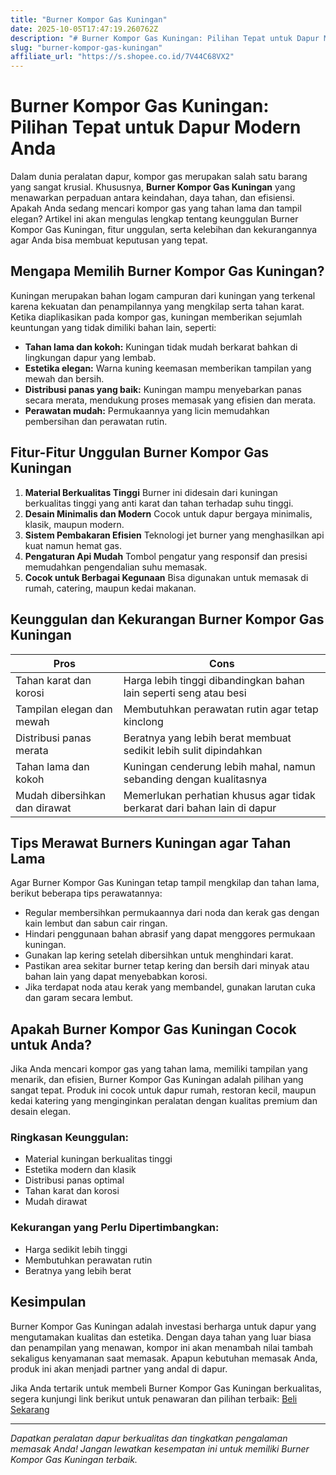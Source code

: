 ```yaml
---
title: "Burner Kompor Gas Kuningan"
date: 2025-10-05T17:47:19.260762Z
description: "# Burner Kompor Gas Kuningan: Pilihan Tepat untuk Dapur Modern Anda..."
slug: "burner-kompor-gas-kuningan"
affiliate_url: "https://s.shopee.co.id/7V44C68VX2"
---
```

# Burner Kompor Gas Kuningan: Pilihan Tepat untuk Dapur Modern Anda

Dalam dunia peralatan dapur, kompor gas merupakan salah satu barang yang sangat krusial. Khususnya, **Burner Kompor Gas Kuningan** yang menawarkan perpaduan antara keindahan, daya tahan, dan efisiensi. Apakah Anda sedang mencari kompor gas yang tahan lama dan tampil elegan? Artikel ini akan mengulas lengkap tentang keunggulan Burner Kompor Gas Kuningan, fitur unggulan, serta kelebihan dan kekurangannya agar Anda bisa membuat keputusan yang tepat.

## Mengapa Memilih Burner Kompor Gas Kuningan?

Kuningan merupakan bahan logam campuran dari kuningan yang terkenal karena kekuatan dan penampilannya yang mengkilap serta tahan karat. Ketika diaplikasikan pada kompor gas, kuningan memberikan sejumlah keuntungan yang tidak dimiliki bahan lain, seperti:

- **Tahan lama dan kokoh:** Kuningan tidak mudah berkarat bahkan di lingkungan dapur yang lembab.
- **Estetika elegan:** Warna kuning keemasan memberikan tampilan yang mewah dan bersih.
- **Distribusi panas yang baik:** Kuningan mampu menyebarkan panas secara merata, mendukung proses memasak yang efisien dan merata.
- **Perawatan mudah:** Permukaannya yang licin memudahkan pembersihan dan perawatan rutin.

## Fitur-Fitur Unggulan Burner Kompor Gas Kuningan

1. **Material Berkualitas Tinggi**
   Burner ini didesain dari kuningan berkualitas tinggi yang anti karat dan tahan terhadap suhu tinggi.
2. **Desain Minimalis dan Modern**
   Cocok untuk dapur bergaya minimalis, klasik, maupun modern.
3. **Sistem Pembakaran Efisien**
   Teknologi jet burner yang menghasilkan api kuat namun hemat gas.
4. **Pengaturan Api Mudah**
   Tombol pengatur yang responsif dan presisi memudahkan pengendalian suhu memasak.
5. **Cocok untuk Berbagai Kegunaan**
   Bisa digunakan untuk memasak di rumah, catering, maupun kedai makanan.

## Keunggulan dan Kekurangan Burner Kompor Gas Kuningan

| **Pros** | **Cons** |
| --- | --- |
| Tahan karat dan korosi | Harga lebih tinggi dibandingkan bahan lain seperti seng atau besi |  
| Tampilan elegan dan mewah | Membutuhkan perawatan rutin agar tetap kinclong |  
| Distribusi panas merata | Beratnya yang lebih berat membuat sedikit lebih sulit dipindahkan |  
| Tahan lama dan kokoh | Kuningan cenderung lebih mahal, namun sebanding dengan kualitasnya |  
| Mudah dibersihkan dan dirawat | Memerlukan perhatian khusus agar tidak berkarat dari bahan lain di dapur |  

## Tips Merawat Burners Kuningan agar Tahan Lama

Agar Burner Kompor Gas Kuningan tetap tampil mengkilap dan tahan lama, berikut beberapa tips perawatannya:

- Regular membersihkan permukaannya dari noda dan kerak gas dengan kain lembut dan sabun cair ringan.
- Hindari penggunaan bahan abrasif yang dapat menggores permukaan kuningan.
- Gunakan lap kering setelah dibersihkan untuk menghindari karat.
- Pastikan area sekitar burner tetap kering dan bersih dari minyak atau bahan lain yang dapat menyebabkan korosi.
- Jika terdapat noda atau kerak yang membandel, gunakan larutan cuka dan garam secara lembut.

## Apakah Burner Kompor Gas Kuningan Cocok untuk Anda?

Jika Anda mencari kompor gas yang tahan lama, memiliki tampilan yang menarik, dan efisien, Burner Kompor Gas Kuningan adalah pilihan yang sangat tepat. Produk ini cocok untuk dapur rumah, restoran kecil, maupun kedai katering yang menginginkan peralatan dengan kualitas premium dan desain elegan.

### Ringkasan Keunggulan:

- Material kuningan berkualitas tinggi
- Estetika modern dan klasik
- Distribusi panas optimal
- Tahan karat dan korosi
- Mudah dirawat

### Kekurangan yang Perlu Dipertimbangkan:

- Harga sedikit lebih tinggi
- Membutuhkan perawatan rutin
- Beratnya yang lebih berat

## Kesimpulan

Burner Kompor Gas Kuningan adalah investasi berharga untuk dapur yang mengutamakan kualitas dan estetika. Dengan daya tahan yang luar biasa dan penampilan yang menawan, kompor ini akan menambah nilai tambah sekaligus kenyamanan saat memasak. Apapun kebutuhan memasak Anda, produk ini akan menjadi partner yang andal di dapur.

Jika Anda tertarik untuk membeli Burner Kompor Gas Kuningan berkualitas, segera kunjungi link berikut untuk penawaran dan pilihan terbaik: [Beli Sekarang](https://s.shopee.co.id/7V44C68VX2)

---

*Dapatkan peralatan dapur berkualitas dan tingkatkan pengalaman memasak Anda! Jangan lewatkan kesempatan ini untuk memiliki Burner Kompor Gas Kuningan terbaik.*